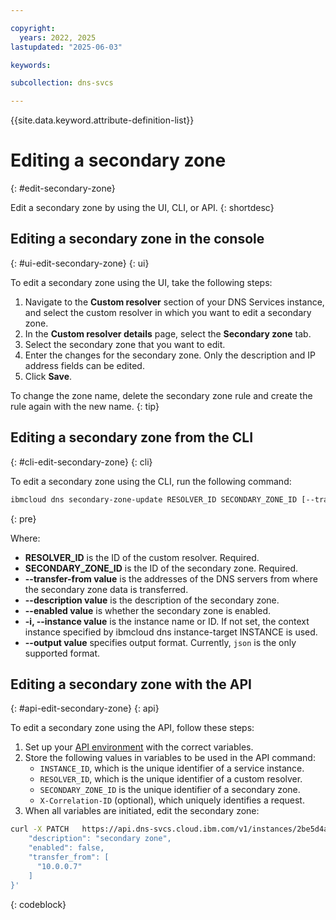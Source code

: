 ```yaml
---

copyright:
  years: 2022, 2025
lastupdated: "2025-06-03"

keywords:

subcollection: dns-svcs

---
```


{{site.data.keyword.attribute-definition-list}}

# Editing a secondary zone
{: #edit-secondary-zone}

Edit a secondary zone by using the UI, CLI, or API.
{: shortdesc}

## Editing a secondary zone in the console
{: #ui-edit-secondary-zone}
{: ui}

To edit a secondary zone using the UI, take the following steps:

1. Navigate to the **Custom resolver** section of your DNS Services instance, and select the custom resolver in which you want to edit a secondary zone.
1. In the **Custom resolver details** page, select the **Secondary zone** tab.
1. Select the secondary zone that you want to edit.
1. Enter the changes for the secondary zone. Only the description and IP address fields can be edited.
1. Click **Save**.

To change the zone name, delete the secondary zone rule and create the rule again with the new name.
{: tip}

## Editing a secondary zone from the CLI
{: #cli-edit-secondary-zone}
{: cli}

To edit a secondary zone using the CLI, run the following command:

```sh
ibmcloud dns secondary-zone-update RESOLVER_ID SECONDARY_ZONE_ID [--transfer-from ADDRESS1,ADDRESS2] [--description DESCRIPTION] [--enabled true|false] [-i, --instance INSTANCE] [--output FORMAT]
```
{: pre}

Where:

* **RESOLVER_ID** is the ID of the custom resolver. Required.
* **SECONDARY_ZONE_ID** is the ID of the secondary zone. Required.
* **--transfer-from value** is the addresses of the DNS servers from where the secondary zone data is transferred.
* **--description value** is the description of the secondary zone.
* **--enabled value** is whether the secondary zone is enabled.
* **-i, --instance value** is the instance name or ID. If not set, the context instance specified by ibmcloud dns instance-target INSTANCE is used.
* **--output value** specifies output format. Currently, `json` is the only supported format.


## Editing a secondary zone with the API
{: #api-edit-secondary-zone}
{: api}

To edit a secondary zone using the API, follow these steps:

1. Set up your [API environment](/apidocs/dns-svcs#authentication) with the correct variables.
1. Store the following values in variables to be used in the API command:
    * `INSTANCE_ID`, which is the unique identifier of a service instance.
    * `RESOLVER_ID`, which is the unique identifier of a custom resolver.
    * `SECONDARY_ZONE_ID` is the unique identifier of a secondary zone.
    * `X-Correlation-ID` (optional), which uniquely identifies a request.
1. When all variables are initiated, edit the secondary zone:

```sh
curl -X PATCH   https://api.dns-svcs.cloud.ibm.com/v1/instances/2be5d4a7-78f0-4c62-a957-41dc15342777/custom_resolvers/ddbe7a53-7971-46dc-b021-420335c31562/secondary_zones/f97ef698-d5fa-4f91-bc5a-33f17d143b7d   -H 'Content-Type: application/json'   -H 'Authorization: Bearer xxxxxx'   -d '{
    "description": "secondary zone",
    "enabled": false,
    "transfer_from": [
      "10.0.0.7"
    ]
}'
```
{: codeblock}
